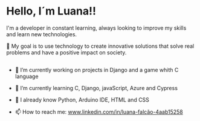# Hello, I´m Luana!!

I'm a developer in constant learning, always looking to improve my skills and learn new technologies. 

🎯 My goal is to use technology to create innovative solutions that solve real problems and have a positive impact on society.
##
- 🔭 I’m currently working on projects in Django and a game whith C language

- 🌱 I’m currently learning C, Django, javaScript, Azure and Cypress
  
- 🌳 I already know Python, Arduino IDE, HTML and CSS

- 📫 How to reach me: www.linkedin.com/in/luana-falcão-4aab15258

